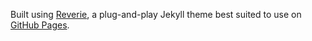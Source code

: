 Built using [Reverie](https://reverie-jekyll.netlify.app/), a plug-and-play Jekyll theme best suited to use on [GitHub Pages](https://pages.github.com).
